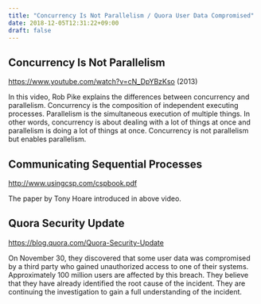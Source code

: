 ```yaml
---
title: "Concurrency Is Not Parallelism / Quora User Data Compromised"
date: 2018-12-05T12:31:22+09:00
draft: false
---
```


## Concurrency Is Not Parallelism

https://www.youtube.com/watch?v=cN_DpYBzKso (2013)

In this video, Rob Pike explains the differences between concurrency and parallelism. Concurrency is the composition of independent executing processes. Parallelism is the simultaneous execution of multiple things. In other words, concurrency is about dealing with a lot of things at once and parallelism is doing a lot of things at once. Concurrency is not parallelism but enables parallelism.

## Communicating Sequential Processes

http://www.usingcsp.com/cspbook.pdf

The paper by Tony Hoare introduced in above video.

## Quora Security Update

https://blog.quora.com/Quora-Security-Update

On November 30, they discovered that some user data was compromised by a third party who gained unauthorized access to one of their systems. Approximately 100 million users are affected by this breach. They believe that they have already identified the root cause of the incident. They are continuing the investigation to gain a full understanding of the incident.
